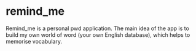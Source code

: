 # remind_me
Remind_me is a personal pwd application. The main idea of the app is to build my own world of word (your own English database), which helps to memorise vocabulary.
